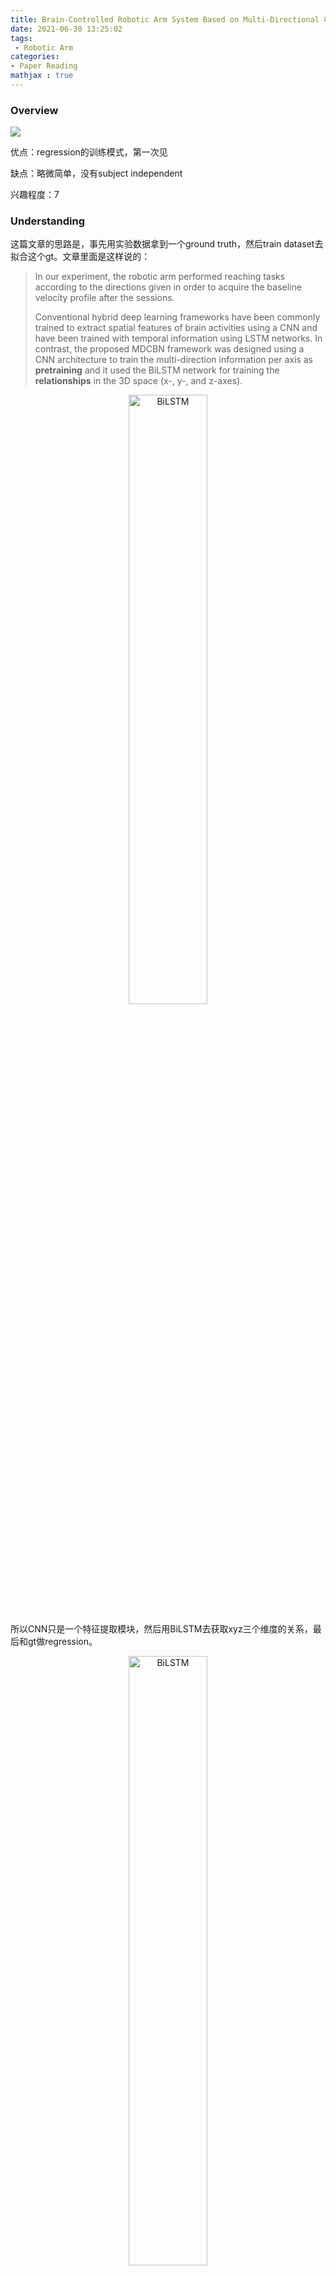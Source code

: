 ```yaml
---
title: Brain-Controlled Robotic Arm System Based on Multi-Directional CNN-BiLSTM Network Using EEG Signals
date: 2021-06-30 13:25:02
tags: 
 - Robotic Arm
categories:
- Paper Reading
mathjax : true
---
```


### Overview

![](/Brain-Controlled-Robotic-Arm-System-Based-on-Multi-Directional-CNN-BiLSTM-Network-Using-EEG-Signals/1.png)

优点：regression的训练模式，第一次见

缺点：略微简单，没有subject independent

兴趣程度：7

<!--more-->


### Understanding

这篇文章的思路是，事先用实验数据拿到一个ground truth，然后train dataset去拟合这个gt。文章里面是这样说的：

> In our experiment, the robotic arm performed reaching tasks according to the directions given in order to acquire the baseline velocity profile after the sessions.
>
> Conventional hybrid deep learning frameworks have been commonly trained to extract spatial features of brain activities using a CNN and have been trained with temporal information using LSTM networks. In contrast, the proposed MDCBN framework was designed using a CNN architecture to train the multi-direction information per axis as **pretraining** and it used the BiLSTM network for training the **relationships** in the 3D space (x-, y-, and z-axes).

<div  align="center">  
<img src="/Brain-Controlled-Robotic-Arm-System-Based-on-Multi-Directional-CNN-BiLSTM-Network-Using-EEG-Signals/2.png" width = "50%" height = "50%" alt="BiLSTM" align=center />
</div>

所以CNN只是一个特征提取模块，然后用BiLSTM去获取xyz三个维度的关系，最后和gt做regression。


<div  align="center">  
<img src="/Brain-Controlled-Robotic-Arm-System-Based-on-Multi-Directional-CNN-BiLSTM-Network-Using-EEG-Signals/3.png" width = "50%" height = "50%" alt="BiLSTM" align=center />
</div>

### Analysis

这是第一篇涉及robotic arm的文章，还不知道这样的方法算不算新颖。还有一个问题就是，这个gt是由robotic arm自己运动产生的，然后让EEG信号通过网络，去拟合这个曲线，略微有点说不通。
